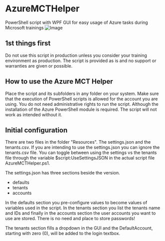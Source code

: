 # AzureMCTHelper

PowerShell script with WPF GUI for easy usage of Azure tasks during Microsoft trainings
![Image](http://./image.png)

## 1st things first

Do not use this script in production unless you consider your training environment as production.
The script is provided as is and no support or warranties are given or possible.

## How to use the Azure MCT Helper

Place the script and its subfolders in any folder on your system. Make sure that the execution of PowerShell scripts is allowed for the account you are using. You do not need administrative rights to run the script. Although the installation of the Azure PowerShell module is required. The script will not work as intended without it.

## Initial configuration

There are two files in the folder "Resources". The settings.json and the tenants.csv. If you are intending to use the settings.json you can ignore the tenants.csv file. You can toggle between using the settings vs the tenants file through the variable $script:UseSettingsJSON in the actual script file AzureMCTHelper.ps1.

The settings.json has three sections beside the version.

* defaults
* tenants
* accounts

In the defaults section you pre-configure values to become values of variables used in the script.
In the tenants section you list the tenants name and IDs and finally in the accounts section the user accounts you want to use are stored.
There is no need and place to store passwords!

The tenants section fills a dropdown in the GUI and the DefaultAccount, starting with zero (0), will be added to the login textbox.

 